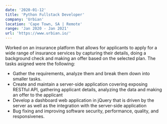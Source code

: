 ```yaml
---
date: '2020-01-12'
title: 'Python Fullstack Developer'
company: 'Urbian'
location: 'Cape Town, SA | Remote'
range: 'Jan 2020 - Jan 2021'
url: 'https://www.urbian.io/'
---
```

Worked on an insurance platform that allows for applicants to apply for a wide range of insurance services by capturing their details, doing a background check and making an offer based on the selected plan. The tasks asigned were the following:


- Gather the requirements, analyze them and break them down into smaller tasks.
- Create and maintain a server-side application covering exposing RESTful API, gathering applicant details, analyzing the data and making an offer to the applicant
- Develop a dashboard web application in jQuery that is driven by the server as well as the integration with the server-side application
- Bug fixing and improving software security, performance, quality, and responsivenes.